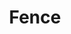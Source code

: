 ---
layout: piece
collection_: jewelry
title: Fence
image: fence.jpg
media: Mixed beads, metal button
dimensions: 13½" hanging
description: Scrimshaw with double-sided ink drawing, mixed beads, with metal button and beaded clasp.
price: $85
create_date: 2013
---